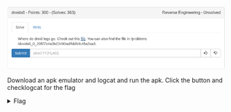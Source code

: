 ![title](images/title.png)

Download an apk emulator and logcat and run the apk. Click the button and checklogcat for the flag

<details>
	<summary>Flag</summary>

picoCTF{a.moose.once.bit.my.sister}
</details>